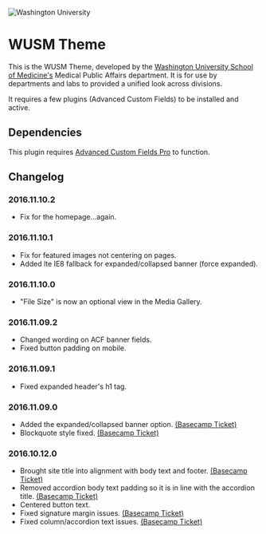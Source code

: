 ![Washington University](http://medicine.wustl.edu/wp-content/themes/medicine/_/img/wusm-logo.svg "WUSTL Shield")

# WUSM Theme

This is the WUSM Theme, developed by the [Washington University School of Medicine's](http://medicine.wustl.edu) Medical Public Affairs department. It is for use by departments and labs to provided a unified look across divisions.

It requires a few plugins (Advanced Custom Fields) to be installed and active.

## Dependencies

This plugin requires [Advanced Custom Fields Pro](https://www.advancedcustomfields.com/pro/) to function.

## Changelog

### 2016.11.10.2

* Fix for the homepage...again.

### 2016.11.10.1

* Fix for featured images not centering on pages.
* Added lte IE8 fallback for expanded/collapsed banner (force expanded).

### 2016.11.10.0

* "File Size" is now an optional view in the Media Gallery.

### 2016.11.09.2

* Changed wording on ACF banner fields.
* Fixed button padding on mobile.

### 2016.11.09.1

* Fixed expanded header's h1 tag.

### 2016.11.09.0

* Added the expanded/collapsed banner option. [(Basecamp Ticket)](https://3.basecamp.com/3416805/buckets/1403746/todos/281042652)
* Blockquote style fixed. [(Basecamp Ticket)](https://3.basecamp.com/3416805/buckets/1403746/todos/280647062)

### 2016.10.12.0

* Brought site title into alignment with body text and footer. [(Basecamp Ticket)](https://3.basecamp.com/3416805/buckets/1403746/todos/230009430)
* Removed accordion body text padding so it is in line with the accordion title. [(Basecamp Ticket)](https://3.basecamp.com/3416805/buckets/1403746/todos/216950483)
* Centered button text.
* Fixed signature margin issues. [(Basecamp Ticket)](https://3.basecamp.com/3416805/buckets/1403746/todos/216950794)
* Fixed column/accordion text issues. [(Basecamp Ticket)](https://3.basecamp.com/3416805/buckets/1403746/todos/216951678)
